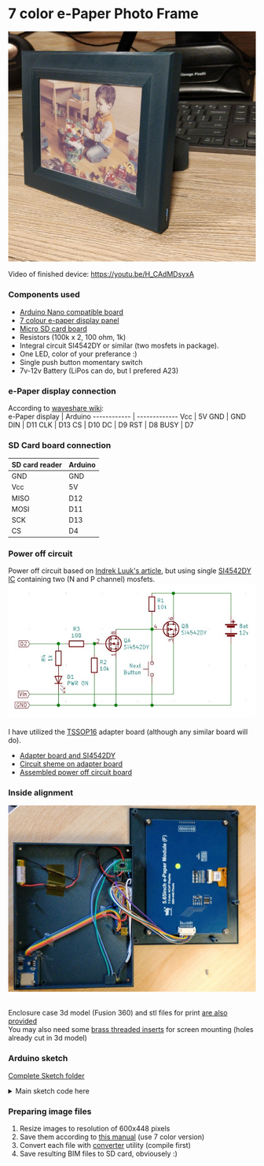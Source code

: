 # 7 color e-Paper Photo Frame

![eFrame](https://github.com/geoavia/E-Paper-Photo-Frame/blob/main/eframe2.jpg)

Video of finished device: https://youtu.be/H_CAdMDsyxA

### Components used

* [Arduino Nano compatible board](https://www.amazon.com/dp/B07G99NNXL)
* [7 colour e-paper display panel](https://www.waveshare.com/product/displays/e-paper/epaper-1/5.65inch-e-paper-module-f.htm)
* [Micro SD card board](https://www.amazon.com/gp/product/B07BJ2P6X6)
* Resistors (100k x 2, 100 ohm, 1k)
* Integral circuit SI4542DY or similar (two mosfets in package).
* One LED, color of your preferance :)
* Single push button momentary switch
* 7v-12v Battery (LiPos can do, but I prefered A23)

### e-Paper display connection
According to [waveshare wiki](https://www.waveshare.com/wiki/5.65inch_e-Paper_Module_(F)):<br>
e-Paper display | Arduino
------------ | -------------
Vcc | 5V
GND | GND
DIN | D11
CLK | D13
CS | D10
DC | D9
RST | D8
BUSY | D7

### SD Card board connection
SD card reader | Arduino
------------ | -------------
GND | GND
Vcc | 5V
MISO | D12
MOSI | D11
SCK | D13
CS | D4

### Power off circuit
Power off circuit based on [Indrek Luuk's article](https://circuitjournal.com/arduino-auto-power-off), but using single [SI4542DY IC](https://www.onsemi.com/pdf/datasheet/si4542dy-d.pdf) containing two (N and P channel) mosfets.<br>
![Power off](https://github.com/geoavia/E-Paper-Photo-Frame/blob/main/circuit_pwr.jpg)<br><br>
I have utilized the [TSSOP16](https://www.amazon.com/dp/B00O9W6RLQ) adapter board (although any similar board will do).<br>
* [Adapter board and SI4542DY](https://github.com/geoavia/E-Paper-Photo-Frame/blob/main/ssop16_and_chip.jpg)
* [Circuit sheme on adapter board](https://github.com/geoavia/E-Paper-Photo-Frame/blob/main/ssop16.jpg)
* [Assembled power off circuit board](https://github.com/geoavia/E-Paper-Photo-Frame/blob/main/ssop16_assembled.jpg)

### Inside alignment
![Inside](https://github.com/geoavia/E-Paper-Photo-Frame/blob/main/insides.jpg)<br><br>

Enclosure case 3d model (Fusion 360) and stl files for print [are also provided](https://github.com/geoavia/E-Paper-Photo-Frame/tree/main/enclosure)<br>
You may also need some [brass threaded inserts](https://www.amazon.com/dp/B01IYWTCWW) for screen mounting (holes already cut in 3d model)

### Arduino sketch

[Complete Sketch folder](https://github.com/geoavia/E-Paper-Photo-Frame/tree/main/epaper7c)<br>

<details>
<summary>
Main sketch code here
</summary>

```C++
#include <SPI.h>
#include <SD.h>
#include "epd5in65f.h"

#define LOG_NAME "/log.inc"
#define MAX_NAME 32

// Shut down activate pin
const int shutDownPin = 2;

void setup() {

  pinMode(shutDownPin, OUTPUT);
  digitalWrite(shutDownPin, HIGH);   // prevent power off timer

  // put your setup code here, to run once:
  Serial.begin(9600);

  Serial.print("Initializing SD card...");
  if (!SD.begin(4)) {
    Serial.println("failed!");
    delay(5000);
    exit(1);
  }
  Serial.println("done.");

  char imgFileName[MAX_NAME];
  unsigned long logSize = 0;

  memset(imgFileName, 0, MAX_NAME);

  File logFile = SD.open(LOG_NAME, FILE_WRITE);
  if (logFile) {
    logSize = logFile.size();
    Serial.print("Log size: ");
    Serial.println(logSize);
    logFile.write('.');
    logFile.close();
  }

  NextFileName(logSize, imgFileName);

  File imgFile = SD.open(imgFileName, FILE_READ);
  if (imgFile) {
    unsigned long fs = imgFile.size();
    Serial.print("Show image: ");
    Serial.print(imgFileName);
    Serial.print(" (");
    Serial.print(fs);
    Serial.println(" bytes)...");

    int x = 0;
    int y = 0;
    UBYTE bp;

    /////////////////////////////////////////////
    // start e-Paper code
    
    Epd epd;
    if (epd.Init() == 0) {
      Serial.println("e-Paper: init ok");

      epd.Clear(EPD_5IN65F_WHITE);
      Serial.println("e-Paper: clear");
      
      epd.SendCommand(0x61);//Set Resolution setting
      epd.SendData(0x02);
      epd.SendData(0x58);
      epd.SendData(0x01);
      epd.SendData(0xC0);
      epd.SendCommand(0x10);
  
      while (imgFile.available()) {
        bp = imgFile.read();
        epd.SendData(bp);
        x++;
        if (x == 300) {
          y++;
          x = 0;
        }
      }
  
      epd.SendCommand(0x04);//0x04
      epd.EPD_5IN65F_BusyHigh();
      epd.SendCommand(0x12);//0x12
      epd.EPD_5IN65F_BusyHigh();
      epd.SendCommand(0x02);  //0x02
      epd.EPD_5IN65F_BusyLow();
  
      Serial.println("e-Paper: image sent");

      epd.Sleep();
      Serial.println("e-Paper: sleep");
  
      // end e-Paper code
      /////////////////////////////////////////////
    } else {
      Serial.println("e-Paper: init failed!");
    }
    
    imgFile.close();
  } else {
    Serial.print("error opening image file: ");
    Serial.println(imgFileName);
    exit(1);
  }

  Serial.println("Complete");
  delay(2000);
}

void loop() {
  //digitalWrite(shutDownPin, LOW);
  //delay(1000);
  //digitalWrite(shutDownPin, HIGH);
  delay(5000);
  digitalWrite(shutDownPin, LOW);   // power off circuit
}

void NextFileName(unsigned long logSize, char *fname) {
  int count = 0;
  File dir = SD.open("/");
  File file;
  // first loop for counting files...
  while (file = dir.openNextFile()) {
    if (file.isDirectory() || file.size() != 134400) {
      file.close();
      continue;
    }
    Serial.println(file.name());
    file.close();
    count++;
  }
  Serial.print("Total images: ");
  Serial.println(count);
  dir.rewindDirectory();
  logSize = logSize % count;
  count = 0;
  // ... and second loop for finding next file. I know its's wierd but it works :) 
  while (file = dir.openNextFile()) {
    if (file.isDirectory() || file.size() != 134400) {
      file.close();
      continue;
    }
    if (logSize == count) {
      strcpy(fname, file.name());
    }
    file.close();
    count++;
  }
  Serial.print("Current index: ");
  Serial.println(logSize);
  dir.close();  
}
```
</details>


### Preparing image files

1. Resize images to resolution of 600x448 pixels
2. Save them according to [this manual](https://www.waveshare.com/wiki/E-Paper_Floyd-Steinberg) (use 7 color version)
3. Convert each file with [converter](https://github.com/geoavia/E-Paper-Photo-Frame/tree/main/converter) utility (compile first)
4. Save resulting BIM files to SD card, obviousely :)
